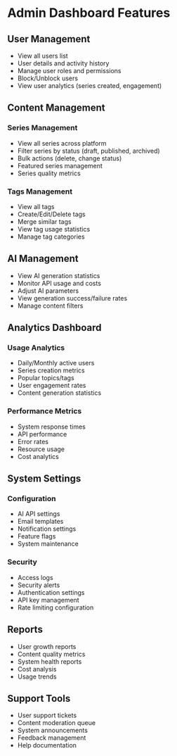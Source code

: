 # Admin Dashboard Features

## User Management

- View all users list
- User details and activity history
- Manage user roles and permissions
- Block/Unblock users
- View user analytics (series created, engagement)

## Content Management

### Series Management

- View all series across platform
- Filter series by status (draft, published, archived)
- Bulk actions (delete, change status)
- Featured series management
- Series quality metrics

### Tags Management

- View all tags
- Create/Edit/Delete tags
- Merge similar tags
- View tag usage statistics
- Manage tag categories

## AI Management

- View AI generation statistics
- Monitor API usage and costs
- Adjust AI parameters
- View generation success/failure rates
- Manage content filters

## Analytics Dashboard

### Usage Analytics

- Daily/Monthly active users
- Series creation metrics
- Popular topics/tags
- User engagement rates
- Content generation statistics

### Performance Metrics

- System response times
- API performance
- Error rates
- Resource usage
- Cost analytics

## System Settings

### Configuration

- AI API settings
- Email templates
- Notification settings
- Feature flags
- System maintenance

### Security

- Access logs
- Security alerts
- Authentication settings
- API key management
- Rate limiting configuration

## Reports

- User growth reports
- Content quality metrics
- System health reports
- Cost analysis
- Usage trends

## Support Tools

- User support tickets
- Content moderation queue
- System announcements
- Feedback management
- Help documentation
